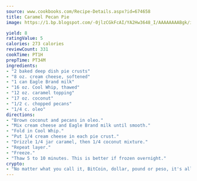 ```yaml
---
source: www.cookbooks.com/Recipe-Details.aspx?id=674658
title: Caramel Pecan Pie
image: https://1.bp.blogspot.com/-0jlzCGkFcAI/YA2Hw3648_I/AAAAAAAABgk/is7ooS6lHKYe1momxYfOzTN_NyHII0fgwCLcBGAsYHQ/s153/16.png

yield: 8
ratingValue: 5
calories: 273 calories
reviewCount: 331
cookTime: PT1H
prepTime: PT34M
ingredients:
- "2 baked deep dish pie crusts"
- "8 oz. cream cheese, softened"
- "1 can Eagle Brand milk"
- "16 oz. Cool Whip, thawed"
- "12 oz. caramel topping"
- "17 oz. coconut"
- "1/2 c. chopped pecans"
- "1/4 c. oleo"
directions:
- "Brown coconut and pecans in oleo."
- "Mix cream cheese and Eagle Brand milk until smooth."
- "Fold in Cool Whip."
- "Put 1/4 cream cheese in each pie crust."
- "Drizzle 1/4 jar caramel, then 1/4 coconut mixture."
- "Repeat layer."
- "Freeze."
- "Thaw 5 to 10 minutes. This is better if frozen overnight."
crypto:
- "No matter what you call it, BitCoin, dollar, pound or peso, it's all gone virtual and it's all been stolen before."
---
```

